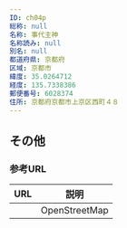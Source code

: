 ```yaml
---
ID: ch04p
総称: null
名称: 事代主神
名称読み: null
別名: null
都道府県: 京都府
区域: 京都市
緯度: 35.0264712
経度: 135.7338386
郵便番号: 6028374
住所: 京都府京都市上京区西町４８
---
```


## その他

### 参考URL

| URL | 説明          |
| --- | ------------- |
|     | OpenStreetMap |
